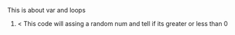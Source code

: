 This is about var and loops
1. < This code will assing a random num and tell if its greater or less than 0
